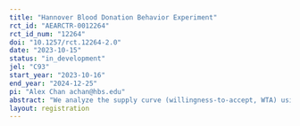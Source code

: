 ```yaml
---
title: "Hannover Blood Donation Behavior Experiment"
rct_id: "AEARCTR-0012264"
rct_id_num: "12264"
doi: "10.1257/rct.12264-2.0"
date: "2023-10-15"
status: "in_development"
jel: "C93"
start_year: "2023-10-16"
end_year: "2024-12-25"
pi: "Alex Chan achan@hbs.edu"
abstract: "We analyze the supply curve (willingness-to-accept, WTA) using BDM alongside real opportunities for blood donation. We investigate how information about peer blood donation behavior affects supply and whether a respondent's own blood donation aligning (or not) with their identity group peers influences their identification with that group. We assess the persistence of such identity shifts, employing various identification measures, including two incentivized ones. Additionally, we explore how the perceived scarcity of one's blood impacts WTA as a secondary inquiry."
layout: registration
---
```



